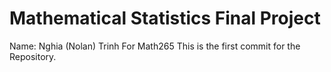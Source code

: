 # Mathematical Statistics Final Project

Name: Nghia (Nolan) Trinh
For Math265
This is the first commit for the Repository.
